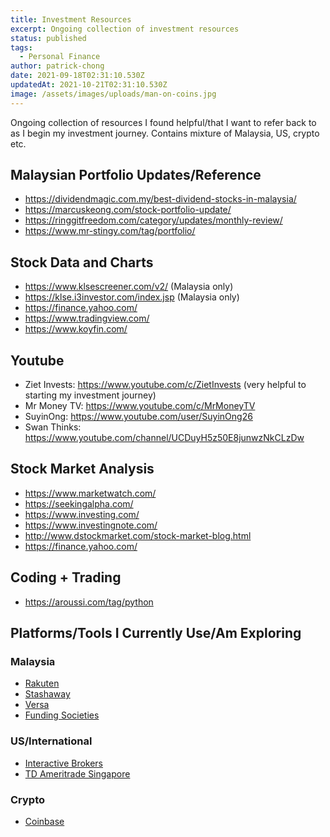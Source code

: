 ```yaml
---
title: Investment Resources
excerpt: Ongoing collection of investment resources
status: published
tags:
  - Personal Finance
author: patrick-chong
date: 2021-09-18T02:31:10.530Z
updatedAt: 2021-10-21T02:31:10.530Z
image: /assets/images/uploads/man-on-coins.jpg
---
```


Ongoing collection of resources I found helpful/that I want to refer back to as I begin my investment journey. Contains mixture of Malaysia, US, crypto etc.

## Malaysian Portfolio Updates/Reference

- https://dividendmagic.com.my/best-dividend-stocks-in-malaysia/
- https://marcuskeong.com/stock-portfolio-update/
- https://ringgitfreedom.com/category/updates/monthly-review/
- https://www.mr-stingy.com/tag/portfolio/

## Stock Data and Charts

- https://www.klsescreener.com/v2/ (Malaysia only)
- https://klse.i3investor.com/index.jsp (Malaysia only)
- https://finance.yahoo.com/
- https://www.tradingview.com/
- https://www.koyfin.com/

## Youtube

- Ziet Invests: https://www.youtube.com/c/ZietInvests (very helpful to starting my investment journey)
- Mr Money TV: https://www.youtube.com/c/MrMoneyTV
- SuyinOng: https://www.youtube.com/user/SuyinOng26
- Swan Thinks: https://www.youtube.com/channel/UCDuyH5z50E8junwzNkCLzDw

## Stock Market Analysis

- https://www.marketwatch.com/
- https://seekingalpha.com/
- https://www.investing.com/
- https://www.investingnote.com/
- http://www.dstockmarket.com/stock-market-blog.html
- https://finance.yahoo.com/

## Coding + Trading

- https://aroussi.com/tag/python

## Platforms/Tools I Currently Use/Am Exploring

### Malaysia

- [Rakuten](https://www.rakutentrade.my/device/accountopening?referralcode=2e6e1OMLQN&mode=ispeed)
- [Stashaway](https://www.stashaway.my/referrals/patrickc69)
- [Versa](https://versaapp.onelink.me/1bAf/referral?deep_link_value=LPSGM85Y)
- [Funding Societies](http://promo.fundingsocieties.com.my/referral-program/?r=kql0ek7h)

### US/International

- [Interactive Brokers](https://ibkr.com/referral/patrick373)
- [TD Ameritrade Singapore](https://www.tdameritrade.com.sg/)

### Crypto

- [Coinbase](https://www.coinbase.com/join/hua_kj)
